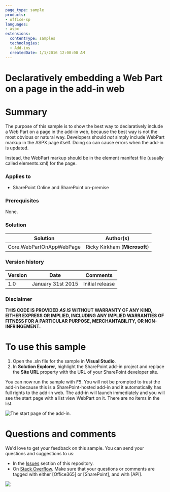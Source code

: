 ```yaml
---
page_type: sample
products:
- office-sp
languages:
- aspx
extensions:
  contentType: samples
  technologies:
  - Add-ins
  createdDate: 1/1/2016 12:00:00 AM
---
```

# Declaratively embedding a Web Part on a page in the add-in web #

# Summary #
The purpose of this sample is to show the best way to declaratively include a Web Part on a page in the add-in web, because the best way is not the most obvious or natural way. Developers should *not* simply include WebPart markup in the ASPX page itself. Doing so can cause errors when the add-in is updated. 

Instead, the WebPart markup should be in the element manifest file (usually called elements.xml) for the page. 

### Applies to ###
-  SharePoint Online and SharePoint on-premise

### Prerequisites ###
None.

### Solution ###
Solution | Author(s)
---------|----------
Core.WebPartOnAppWebPage | Ricky Kirkham (**Microsoft**)

### Version history ###
Version  | Date | Comments
---------| -----| --------
1.0  | January 31st 2015 | Initial release

### Disclaimer ###
**THIS CODE IS PROVIDED *AS IS* WITHOUT WARRANTY OF ANY KIND, EITHER EXPRESS OR IMPLIED, INCLUDING ANY IMPLIED WARRANTIES OF FITNESS FOR A PARTICULAR PURPOSE, MERCHANTABILITY, OR NON-INFRINGEMENT.**

# To use this sample #

1. Open the .sln file for the sample in **Visual Studio**.
2. In **Solution Explorer**, highlight the SharePoint add-in project and replace the **Site URL** property with the URL of your SharePoint developer site.

You can now run the sample with <kbd>F5</kbd>. You will not be prompted to trust the add-in because this is a SharePoint-hosted add-in and it automatically has full rights to the add-in web. The add-in will launch immediately and you will see the start page with a list view WebPart on it. There are no items in the list.

![The start page of the add-in.](Images\Fig1AppPageWithWebPart.png)

# Questions and comments

We'd love to get your feedback on this sample. You can send your questions and suggestions to us:

* In the [Issues](https://github.com/OfficeDev/SP-WebPart-Page/issues) section of this repository.
* On [Stack Overflow](http://stackoverflow.com/questions/tagged/Office365+API). 
  Make sure that your questions or comments are tagged with either [Office365] or [SharePoint], and with [API].


<img src="https://telemetry.sharepointpnp.com/pnp/samples/Core.WebPartOnAppWebPage" />